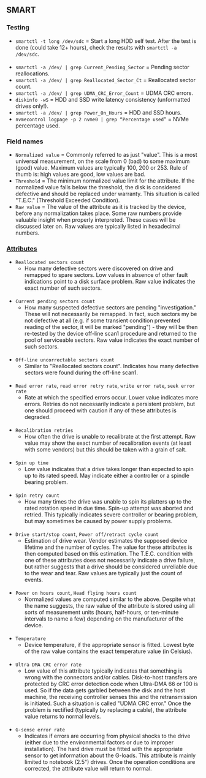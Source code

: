 ## SMART

### Testing

- `smartctl -t long /dev/sdc` = Start a long HDD self test. After the test is done (could take 12+ hours), check the results with `smartctl -a /dev/sdc`.
<br><br>
- `smartctl -a /dev/ | grep Current_Pending_Sector`         = Pending sector reallocations.
- `smartctl -a /dev/ | grep Reallocated_Sector_Ct`          = Reallocated sector count.
- `smartctl -a /dev/ | grep UDMA_CRC_Error_Count`           = UDMA CRC errors.
- `diskinfo -wS`                                            = HDD and SSD write latency consistency (unformatted drives only!).
- `smartctl -a /dev/ | grep Power_On_Hours`                 = HDD and SSD hours.
- `nvmecontrol logpage -p 2 nvme0 | grep “Percentage used”` = NVMe percentage used.

### Field names

- `Normalized value` = Commonly referred to as just "value". This is a most universal measurement, on the scale from 0
                       (bad) to some maximum (good) value. Maximum values are typically 100, 200 or 253. Rule of thumb
                       is: high values are good, low values are bad.
- `Threshold` = The minimum normalized value limit for the attribute. If the normalized value falls below the threshold,
                the disk is considered defective and should be replaced under warranty. This situation is called "T.E.C."
                (Threshold Exceeded Condition).
- `Raw value` = The value of the attribute as it is tracked by the device, before any normalization takes place. Some
                raw numbers provide valuable insight when properly interpreted. These cases will be discussed later on.
                Raw values are typically listed in hexadecimal numbers.

### [Attributes](https://www.z-a-recovery.com/manual/smart.aspx)

- `Reallocated sectors count`
  - How many defective sectors were discovered on drive and remapped to spare
    sectors. Low values in absence of other fault indications point to a disk
    surface problem. Raw value indicates the exact number of such sectors.
<br><br>
- `Current pending sectors count`
  - How many suspected defective sectors are pending "investigation." These will
    not necessarily be remapped. In fact, such sectors my be not defective at
    all (e.g. if some transient condition prevented reading of the sector, it
    will be marked "pending") - they will be then re-tested by the device
    off-line scan1 procedure and returned to the pool of serviceable sectors.
    Raw value indicates the exact number of such sectors.
<br><br>
- `Off-line uncorrectable sectors count`
  - Similar to "Reallocated sectors count". Indicates how many defective sectors
    were found during the off-line scan1.
<br><br>
- `Read error rate`, `read error retry rate`, `write error rate`, `seek error rate`
  - Rate at which the specified errors occur. Lower value indicates more errors.
    Retries do not necessarily indicate a persistent problem, but one should
    proceed with caution if any of these attributes is degraded.
<br><br>
- `Recalibration retries`
  - How often the drive is unable to recalibrate at the first attempt. Raw value
    may show the exact number of recalibration events (at least with some
    vendors) but this should be taken with a grain of salt.
<br><br>
- `Spin up time`
  - Low value indicates that a drive takes longer than expected to spin up to
    its rated speed. May indicate either a controller or a spindle bearing
    problem.
<br><br>
- `Spin retry count`
  - How many times the drive was unable to spin its platters up to the rated
    rotation speed in due time. Spin-up attempt was aborted and retried. This
    typically indicates severe controller or bearing problem, but may sometimes
    be caused by power supply problems.
<br><br>
- `Drive start/stop count`, `Power off/retract cycle count`
  - Estimation of drive wear. Vendor estimates the supposed device lifetime and
    the number of cycles. The value for these attributes is then computed based
    on this estimation. The T.E.C. condition with one of these attributes does
    not necessarily indicate a drive failure, but rather suggests that a drive
    should be considered unreliable due to the wear and tear. Raw values are
    typically just the count of events.
<br><br>
- `Power on hours count`, `Head flying hours count`
  - Normalized values are computed similar to the above. Despite what the name
    suggests, the raw value of the attribute is stored using all sorts of
    measurement units (hours, half-hours, or ten-minute intervals to name a few)
    depending on the manufacturer of the device.
<br><br>
- `Temperature`
  - Device temperature, if the appropriate sensor is fitted. Lowest byte of the
    raw value contains the exact temperature value (in Celsius).
<br><br>
- `Ultra DMA CRC error rate`
  - Low value of this attribute typically indicates that something is wrong with
    the connectors and/or cables. Disk-to-host transfers are protected by CRC
    error detection code when Ultra-DMA 66 or 100 is used. So if the data gets
    garbled between the disk and the host machine, the receiving controller
    senses this and the retransmission is initiated. Such a situation is called
    "UDMA CRC error." Once the problem is rectified (typically by replacing a
    cable), the attribute value returns to normal levels.
<br><br>
- `G-sense error rate`
  - Indicates if errors are occurring from physical shocks to the drive (either
    due to the environmental factors or due to improper installation). The hard
    drive must be fitted with the appropriate sensor to get information about
    the G-loads. This attribute is mainly limited to notebook (2.5") drives.
    Once the operation conditions are corrected, the attribute value will return
    to normal.
